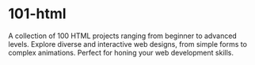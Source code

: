 # 101-html
A collection of 100 HTML projects ranging from beginner to advanced levels. Explore diverse and interactive web designs, from simple forms to complex animations. Perfect for honing your web development skills.

